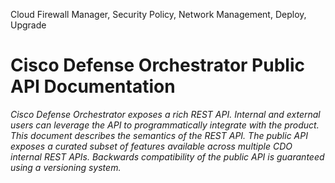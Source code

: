 <seotitle>Cloud Firewall Manager, Security Policy, Network Management, Deploy, Upgrade</seotitle>

# Cisco Defense Orchestrator Public API Documentation

_Cisco Defense Orchestrator exposes a rich REST API. Internal and external users can leverage the API to programmatically integrate with the product. This document describes the semantics of the REST API. The public API exposes a curated subset of features available across multiple CDO internal REST APIs. Backwards compatibility of the public API is guaranteed using a versioning system._
